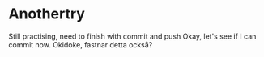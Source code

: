 # Anothertry
Still practising, need to finish with commit and push
Okay, let's see if I can commit now.
Okidoke, fastnar detta också?
